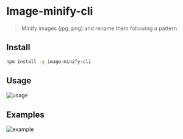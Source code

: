 # Image-minify-cli

> Minify images (jpg, png) and rename them following a pattern


## Install

```bash
npm install -g image-minify-cli
```

## Usage

![usage](screenshots/usage.png)

## Examples

![example](screenshots/image-min.gif)
        